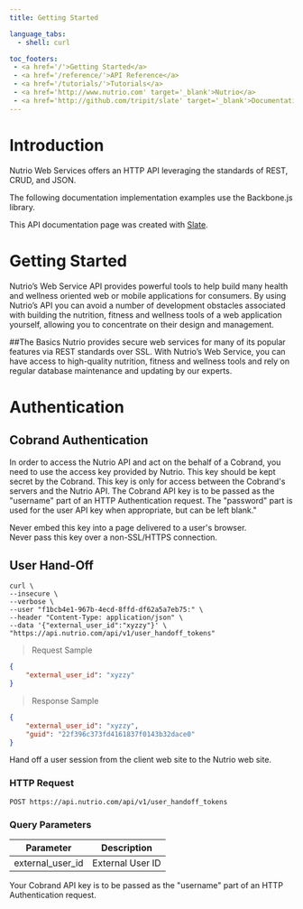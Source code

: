```yaml
---
title: Getting Started

language_tabs:
  - shell: curl

toc_footers:
 - <a href='/'>Getting Started</a>
 - <a href='/reference/'>API Reference</a>
 - <a href='/tutorials/'>Tutorials</a>
 - <a href='http://www.nutrio.com' target='_blank'>Nutrio</a>
 - <a href='http://github.com/tripit/slate' target='_blank'>Documentation Powered by Slate</a>
---
```


# Introduction

Nutrio Web Services offers an HTTP API leveraging the standards of REST, CRUD, and JSON.

The following documentation implementation examples use the Backbone.js library.

This API documentation page was created with [Slate](http://github.com/tripit/slate).

# Getting Started

Nutrio’s Web Service API provides powerful tools to help build many health and wellness oriented web or mobile applications for consumers. By using Nutrio’s API you can avoid a number of development obstacles associated with building the nutrition, fitness and wellness tools of a web application yourself, allowing you to concentrate on their design and management.

##The Basics
Nutrio provides secure web services for many of its popular features via REST standards over SSL. With Nutrio’s Web Service, you can have access to high-quality nutrition, fitness and wellness tools and rely on regular database maintenance and updating by our experts.


# Authentication

## Cobrand Authentication


In order to access the Nutrio API and act on the behalf of a Cobrand, you need to use the access key provided by Nutrio. This key should be kept secret by the Cobrand. This key is only for access between the Cobrand's servers and the Nutrio API.  The Cobrand API key is to be passed as the "username" part of an HTTP Authentication request. The "password" part is used for the user API key when appropriate, but can be left blank."

<aside class="warning">Never embed this key into a page delivered to a user's browser.</aside>
<aside class="warning">Never pass this key over a non-SSL/HTTPS connection. </aside>



## User Hand-Off

```shell
curl \
--insecure \
--verbose \
--user "f1bcb4e1-967b-4ecd-8ffd-df62a5a7eb75:" \
--header "Content-Type: application/json" \
--data '{"external_user_id":"xyzzy"}' \
"https://api.nutrio.com/api/v1/user_handoff_tokens"
```


> Request Sample

```json
{
    "external_user_id": "xyzzy"
}
```


> Response Sample

```json
{
    "external_user_id": "xyzzy",
    "guid": "22f396c373fd4161837f0143b32dace0"
}
```

Hand off a user session from the client web site to the Nutrio web site.

### HTTP Request

`POST https://api.nutrio.com/api/v1/user_handoff_tokens`

### Query Parameters

Parameter |  Description
--------- |  -----------
external_user_id | External User ID


<aside class="notice">Your Cobrand API key is to be passed as the "username" part of an HTTP Authentication request.</aside>

